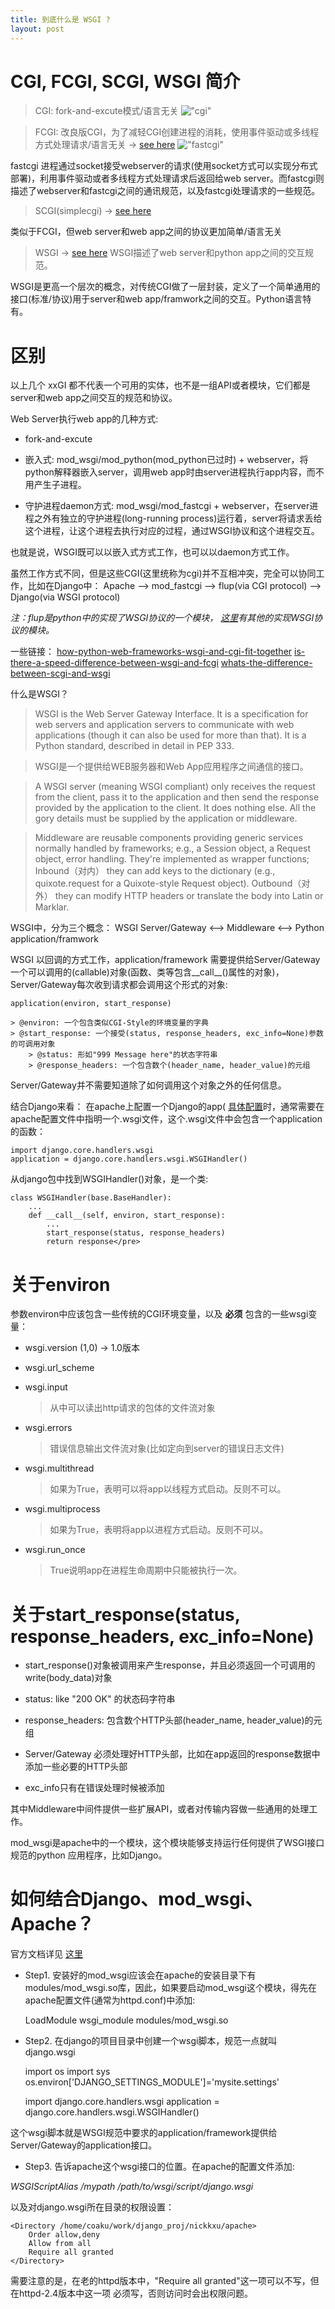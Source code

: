 ```yaml
---
title: 到底什么是 WSGI ?
layout: post
---
```


# CGI, FCGI, SCGI, WSGI 简介

> CGI: fork-and-excute模式/语言无关
!["cgi"](http://i.imgur.com/bR7r4l.png)

> FCGI: 改良版CGI，为了减轻CGI创建进程的消耗，使用事件驱动或多线程方式处理请求/语言无关 -> [see here](http://www.fastcgi.com/devkit/doc/fcgi-spec.html)
!["fastcgi"](http://i.imgur.com/MdRcKl.png)

fastcgi 进程通过socket接受webserver的请求(使用socket方式可以实现分布式部署)，利用事件驱动或者多线程方式处理请求后返回给web server。而fastcgi则描述了webserver和fastcgi之间的通讯规范，以及fastcgi处理请求的一些规范。

> SCGI(simplecgi) -> [see here](http://python.ca/scgi/protocol.txt)

类似于FCGI，但web server和web app之间的协议更加简单/语言无关

> WSGI -> [see here](http://www.python.org/dev/peps/pep-0333/)
WSGI描述了web server和python app之间的交互规范。

WSGI是更高一个层次的概念，对传统CGI做了一层封装，定义了一个简单通用的接口(标准/协议)用于server和web app/framwork之间的交互。Python语言特有。


# 区别

以上几个 xxGI 都不代表一个可用的实体，也不是一组API或者模块，它们都是server和web app之间交互的规范和协议。

Web Server执行web app的几种方式:

* fork-and-excute

* 嵌入式: mod_wsgi/mod_python(mod_python已过时) + webserver，将python解释器嵌入server，调用web app时由server进程执行app内容，而不用产生子进程。

* 守护进程daemon方式: mod_wsgi/mod_fastcgi + webserver，在server进程之外有独立的守护进程(long-running process)运行着，server将请求丢给这个进程，让这个进程去执行对应的过程，通过WSGI协议和这个进程交互。

也就是说，WSGI既可以以嵌入式方式工作，也可以以daemon方式工作。

虽然工作方式不同，但是这些CGI(这里统称为cgi)并不互相冲突，完全可以协同工作，比如在Django中：
Apache --> mod_fastcgi --> flup(via CGI protocol) --> Django(via WSGI protocol)

*注：flup是python中的实现了WSGI协议的一个模块， [这里](http://wiki.python.org/moin/WSGIImplementations)有其他的实现WSGI协议的模块。*

一些链接：
[how-python-web-frameworks-wsgi-and-cgi-fit-together](http://stackoverflow.com/questions/219110/how-python-web-frameworks-wsgi-and-cgi-fit-together)
[is-there-a-speed-difference-between-wsgi-and-fcgi](http://stackoverflow.com/questions/1747266/is-there-a-speed-difference-between-wsgi-and-fcgi)
[whats-the-difference-between-scgi-and-wsgi](http://stackoverflow.com/questions/257481/whats-the-difference-between-scgi-and-wsgi)

什么是WSGI？

> WSGI is the Web Server Gateway Interface. It is a specification for web servers and application servers to communicate with web applications (though it can also be used for more than that). It is a Python standard, described in detail in PEP 333.

> WSGI是一个提供给WEB服务器和Web App应用程序之间通信的接口。

> A WSGI server (meaning WSGI compliant) only receives the request from the client, pass it to the application and then send the response provided by the application to the client. It does nothing else. All the gory details must be supplied by the application or middleware.

> Middleware are reusable components providing generic services normally handled by frameworks; e.g., a Session object, a Request object, error handling. They're implemented as wrapper functions; Inbound（对内） they can add keys to the dictionary (e.g., quixote.request for a Quixote-style Request object). Outbound（对外） they can modify HTTP headers or translate the body into Latin or Marklar.

WSGI中，分为三个概念： WSGI Server/Gateway <--> Middleware <--> Python application/framwork

WSGI 以回调的方式工作，application/framework 需要提供给Server/Gateway一个可以调用的(callable)对象(函数、类等包含__call__()属性的对象)，Server/Gateway每次收到请求都会调用这个形式的对象:

	application(environ, start_response)

	> @environ: 一个包含类似CGI-Style的环境变量的字典
	> @start_response: 一个接受(status, response_headers, exc_info=None)参数的可调用对象
		> @status: 形如"999 Message here"的状态字符串
		> @response_headers: 一个包含数个(header_name, header_value)的元组

Server/Gateway并不需要知道除了如何调用这个对象之外的任何信息。

结合Django来看：
	在apache上配置一个Django的app( [具体配置](http://code.google.com/p/modwsgi/wiki/IntegrationWithDjango)时，通常需要在apache配置文件中指明一个.wsgi文件，这个.wsgi文件中会包含一个application的函数：

	import django.core.handlers.wsgi
	application = django.core.handlers.wsgi.WSGIHandler()

从django包中找到WSGIHandler()对象，是一个类:

    class WSGIHandler(base.BaseHandler):
		...
		def __call__(self, environ, start_response):
			...
			start_response(status, response_headers)
			return response</pre>

# 关于environ

参数environ中应该包含一些传统的CGI环境变量，以及 **必须** 包含的一些wsgi变量：

* wsgi.version	(1,0) -> 1.0版本

* wsgi.url_scheme

* wsgi.input 

    > 从中可以读出http请求的包体的文件流对象

* wsgi.errors

    > 错误信息输出文件流对象(比如定向到server的错误日志文件)

* wsgi.multithread

    > 如果为True，表明可以将app以线程方式启动。反则不可以。

* wsgi.multiprocess

    > 如果为True，表明将app以进程方式启动。反则不可以。

* wsgi.run_once

    > True说明app在进程生命周期中只能被执行一次。


# 关于start_response(status, response_headers, exc_info=None)

* start_response()对象被调用来产生response，并且必须返回一个可调用的write(body_data)对象

* status: like "200 OK" 的状态码字符串

* response_headers: 包含数个HTTP头部(header_name, header_value)的元组

* Server/Gateway 必须处理好HTTP头部，比如在app返回的response数据中添加一些必要的HTTP头部

* exc_info只有在错误处理时候被添加


其中Middleware中间件提供一些扩展API，或者对传输内容做一些通用的处理工作。

mod_wsgi是apache中的一个模块，这个模块能够支持运行任何提供了WSGI接口规范的python 应用程序，比如Django。 


# 如何结合Django、mod_wsgi、Apache？

官方文档详见 [这里](https://docs.djangoproject.com/en/1.3/howto/deployment/modwsgi/)

* Step1. 安装好的mod_wsgi应该会在apache的安装目录下有modules/mod_wsgi.so库，因此，如果要启动mod_wsgi这个模块，得先在apache配置文件(通常为httpd.conf)中添加:

    LoadModule wsgi_module modules/mod_wsgi.so

* Step2. 在django的项目目录中创建一个wsgi脚本，规范一点就叫django.wsgi

	import os
	import sys
	os.environ\['DJANGO_SETTINGS_MODULE'\]='mysite.settings'

	import django.core.handlers.wsgi
	application = django.core.handlers.wsgi.WSGIHandler()</code></pre>

这个wsgi脚本就是WSGI规范中要求的application/framework提供给Server/Gateway的application接口。

* Step3. 告诉apache这个wsgi接口的位置。在apache的配置文件添加:

*WSGIScriptAlias /mypath /path/to/wsgi/script/django.wsgi*

以及对django.wsgi所在目录的权限设置：

    <Directory /home/coaku/work/django_proj/nickkxu/apache>
        Order allow,deny
        Allow from all
        Require all granted
    </Directory>

需要注意的是，在老的httpd版本中，"Require all granted"这一项可以不写，但在httpd-2.4版本中这一项
必须写，否则访问时会出权限问题。
